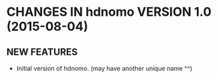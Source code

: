 # CHANGES IN hdnomo VERSION 1.0 (2015-08-04)

## NEW FEATURES

* Initial version of hdnomo. (may have another unique name ^^)
